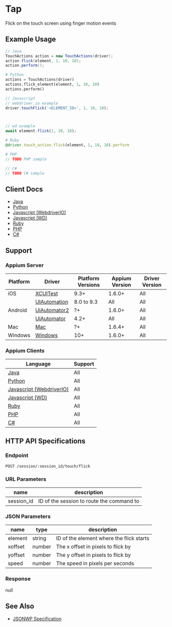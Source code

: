 # Tap

Flick on the touch screen using finger motion events
## Example Usage

```java
// Java
TouchActions action = new TouchActions(driver);
action.flick(element, 1, 10, 10);
action.perform();

```

```python
# Python
actions = TouchActions(driver)
actions.flick_element(element, 1, 10, 10)
actions.perform()

```

```javascript
// Javascript
// webdriver.io example
driver.touchFlick('<ELEMENT_ID>', 1, 10, 10);



// wd example
await element.flick(1, 10, 10);

```

```ruby
# Ruby
@driver.touch_action.flick(element, 1, 10, 10).perform

```

```php
# PHP
// TODO PHP sample

```

```csharp
// C#
// TODO C# sample

```



## Client Docs

 * [Java](https://seleniumhq.github.io/selenium/docs/api/java/org/openqa/selenium/interactions/touch/TouchActions.html#flick-org.openqa.selenium.WebElement-int-int-int-) 
 * [Python](https://seleniumhq.github.io/selenium/docs/api/py/webdriver/selenium.webdriver.common.touch_actions.html#selenium.webdriver.common.touch_actions.TouchActions.flick_element) 
 * [Javascript (WebdriverIO)](http://webdriver.io/api/protocol/touchFlick.html) 
 * [Javascript (WD)](https://github.com/admc/wd/blob/master/lib/commands.js#L1513) 
 * [Ruby](http://www.rubydoc.info/gems/selenium-webdriver/Selenium%2FWebDriver%2FTouchActionBuilder:flick) 
 * [PHP](https://github.com/appium/php-client/) 
 * [C#](https://github.com/appium/appium-dotnet-driver/) 

## Support

### Appium Server

|Platform|Driver|Platform Versions|Appium Version|Driver Version|
|--------|----------------|------|--------------|--------------|
| iOS | [XCUITest](/docs/en/drivers/ios-xcuitest.md) | 9.3+ | 1.6.0+ | All |
|  | [UIAutomation](/docs/en/drivers/ios-uiautomation.md) | 8.0 to 9.3 | All | All |
| Android | [UiAutomator2](/docs/en/drivers/android-uiautomator2.md) | ?+ | 1.6.0+ | All |
|  | [UiAutomator](/docs/en/drivers/android-uiautomator.md) | 4.2+ | All | All |
| Mac | [Mac](/docs/en/drivers/mac.md) | ?+ | 1.6.4+ | All |
| Windows | [Windows](/docs/en/drivers/windows.md) | 10+ | 1.6.0+ | All |

### Appium Clients 

|Language|Support|
|--------|-------|
|[Java](https://github.com/appium/java-client/releases/latest)| All |
|[Python](https://github.com/appium/python-client/releases/latest)| All |
|[Javascript (WebdriverIO)](http://webdriver.io/index.html)| All |
|[Javascript (WD)](https://github.com/admc/wd/releases/latest)| All |
|[Ruby](https://github.com/appium/ruby_lib/releases/latest)| All |
|[PHP](https://github.com/appium/php-client/releases/latest)| All |
|[C#](https://github.com/appium/appium-dotnet-driver/releases/latest)| All |

## HTTP API Specifications

### Endpoint

`POST /session/:session_id/touch/flick`

### URL Parameters

|name|description|
|----|-----------|
|session_id|ID of the session to route the command to|

### JSON Parameters

|name|type|description|
|----|----|-----------|
| element | string | ID of the element where the flick starts |
| xoffset | number | The x offset in pixels to flick by |
| yoffset | number | The y offset in pixels to flick by |
| speed | number | The speed in pixels per seconds |

### Response

null

## See Also

* [JSONWP Specification](https://github.com/SeleniumHQ/selenium/wiki/JsonWireProtocol#sessionsessionidtouchflick)
